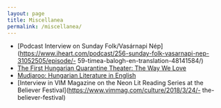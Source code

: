 ```yaml
---
layout: page
title: Miscellanea
permalink: /miscellanea/
---
```


- [Podcast Interview on Sunday Folk/Vasárnapi Nép](https://www.iheart.com/podcast/256-sunday-folk-vasarnapi-nep-31052505/episode/- 59-timea-balogh-en-translation-48141584/)
- [The First Hungarian Quarantine Theater: The Way We Love](https://www.facebook.com/114144232621601/videos/1110654059317957)
- [Mudjaroo: Hungarian Literature in English](https://www.facebook.com/mudjaroo/)
- [Interview in VIM Magazine on the Neon Lit Reading Series at the Believer Festival](https://www.vimmag.com/culture/2018/3/24/- the-believer-festival)
